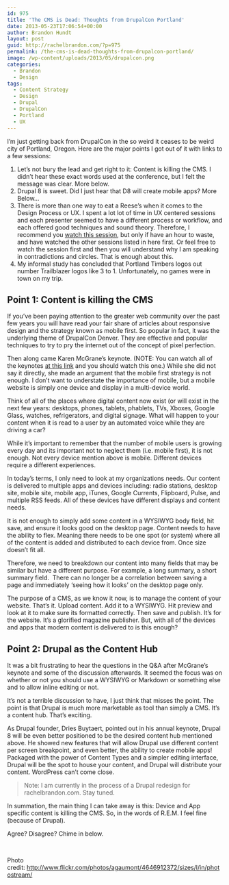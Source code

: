 ```yaml
---
id: 975
title: 'The CMS is Dead: Thoughts from DrupalCon Portland'
date: 2013-05-23T17:06:54+00:00
author: Brandon Hundt
layout: post
guid: http://rachelbrandon.com/?p=975
permalink: /the-cms-is-dead-thoughts-from-drupalcon-portland/
image: /wp-content/uploads/2013/05/drupalcon.png
categories:
  - Brandon
  - Design
tags:
  - Content Strategy
  - Design
  - Drupal
  - DrupalCon
  - Portland
  - UX
---
```

I&#8217;m just getting back from DrupalCon in the so weird it ceases to be weird city of Portland, Oregon. Here are the major points I got out of it with links to a few sessions:<!--more-->

  1. Let&#8217;s not bury the lead and get right to it: Content is killing the CMS. I didn&#8217;t hear these exact words used at the conference, but I felt the message was clear. More below.
  2. Drupal 8 is sweet. Did I just hear that D8 will create mobile apps? More Below&#8230;
  3. There is more than one way to eat a Reese&#8217;s when it comes to the Design Process or UX. I spent a lot lot of time in UX centered sessions and each presenter seemed to have a different process or workflow, and each offered good techniques and sound theory. Therefore, I recommend you [watch this session](http://www.youtube.com/watch?v=ZA7g9oAIkZg), but only if have an hour to waste, and have watched the other sessions listed in here first. Or feel free to watch the session first and then you will understand why I am speaking in contradictions and circles. That is enough about this.
  4. My informal study has concluded that Portland Timbers logos out number Trailblazer logos like 3 to 1. Unfortunately, no games were in town on my trip.

## Point 1: Content is killing the CMS

If you&#8217;ve been paying attention to the greater web community over the past few years you will have read your fair share of articles about responsive design and the strategy known as mobile first. So popular in fact, it was the underlying theme of DrupalCon Denver. They are effective and popular techniques to try to pry the internet out of the concept of pixel perfection.

Then along came Karen McGrane&#8217;s keynote. (NOTE: You can watch all of the keynotes [at this link](http://portland2013.drupal.org/live) and you should watch this one.) While she did not say it directly, she made an argument that the mobile first strategy is not enough. I don&#8217;t want to understate the importance of mobile, but a mobile website is simply one device and display in a multi-device world.

Think of all of the places where digital content now exist (or will exist in the next few years: desktops, phones, tablets, phablets, TVs, Xboxes, Google Glass, watches, refrigerators, and digital signage. What will happen to your content when it is read to a user by an automated voice while they are driving a car?

While it&#8217;s important to remember that the number of mobile users is growing every day and its important not to neglect them (i.e. mobile first), it is not enough. Not every device mention above is mobile. Different devices require a different experiences.

In today&#8217;s terms, I only need to look at my organizations needs. Our content is delivered to multiple apps and devices including: radio stations, desktop site, mobile site, mobile app, iTunes, Google Currents, Flipboard, Pulse, and multiple RSS feeds. All of these devices have different displays and content needs.

It is not enough to simply add some content in a WYSIWYG body field, hit save, and ensure it looks good on the desktop page. Content needs to have the ability to flex. Meaning there needs to be one spot (or system) where all of the content is added and distributed to each device from. Once size doesn&#8217;t fit all.

Therefore, we need to breakdown our content into many fields that may be similar but have a different purpose. For example, a long summary, a short summary field.  There can no longer be a correlation between saving a page and immediately &#8216;seeing how it looks&#8217; on the desktop page only.

The purpose of a CMS, as we know it now, is to manage the content of your website. That&#8217;s it. Upload content. Add it to a WYSIWYG. Hit preview and look at it to make sure its formatted correctly. Then save and publish. It&#8217;s for the website. It&#8217;s a glorified magazine publisher. But, with all of the devices and apps that modern content is delivered to is this enough?

## Point 2: Drupal as the Content Hub

It was a bit frustrating to hear the questions in the Q&A after McGrane&#8217;s keynote and some of the discussion afterwards. It seemed the focus was on whether or not you should use a WYSIWYG or Markdown or something else and to allow inline editing or not.

It&#8217;s not a terrible discussion to have, I just think that misses the point. The point is that Drupal is much more marketable as tool than simply a CMS. It&#8217;s a content hub. That&#8217;s exciting.

As Drupal founder, Dries Buytaert, pointed out in his annual keynote, Drupal 8 will be even better positioned to be the desired content hub mentioned above. He showed new features that will allow Drupal use different content per screen breakpoint, and even better, the ability to create mobile apps! Packaged with the power of Content Types and a simpler editing interface, Drupal will be the spot to house your content, and Drupal will distribute your content. WordPress can&#8217;t come close.

> Note: I am currently in the process of a Drupal redesign for rachelbrandon.com. Stay tuned.

In summation, the main thing I can take away is this: Device and App specific content is killing the CMS. So, in the words of R.E.M. I feel fine (because of Drupal).

Agree? Disagree? Chime in below.

&nbsp;

Photo credit: <http://www.flickr.com/photos/agaumont/4646912372/sizes/l/in/photostream/>